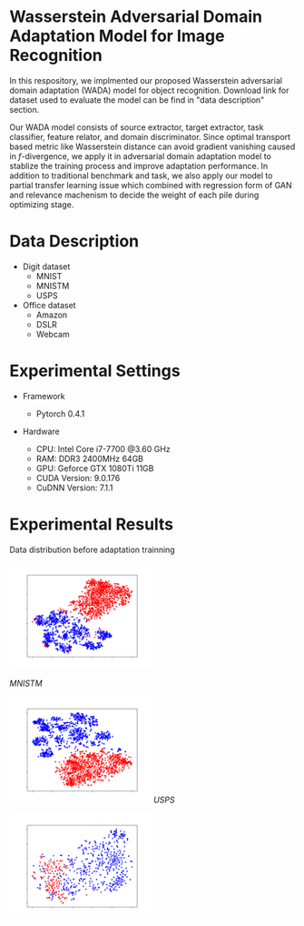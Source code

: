 # Wasserstein Adversarial Domain Adaptation Model for Image Recognition

In this respository, we implmented our proposed Wasserstein adversarial domain adaptation (WADA) model for object recognition. Download link for dataset used to evaluate the model can be find in "data description" section.

Our WADA model consists of source extractor, target extractor, task classifier, feature relator, and domain discriminator. Since optimal transport based metric like Wasserstein distance can avoid gradient vanishing caused in $f$-divergence, we apply it in adversarial domain adaptation model to stablize the training process and improve adaptation performance. In addition to traditional benchmark and task, we also apply our model to partial transfer learning issue which combined with regression form of GAN and relevance machenism to decide the weight of each pile during optimizing stage.



# Data Description 
- Digit dataset
    - MNIST
    - MNISTM
    - USPS
- Office dataset
    - Amazon
    - DSLR
    - Webcam  

# Experimental Settings

- Framework
    - Pytorch 0.4.1

- Hardware
    - CPU: Intel Core i7-7700 @3.60 GHz
    - RAM: DDR3 2400MHz 64GB
    - GPU: Geforce GTX 1080Ti 11GB
    - CUDA Version: 9.0.176
    - CuDNN Version: 7.1.1

# Experimental Results

Data distribution before adaptation trainning <br>

<p>
<img width="250" title="MNISTM" src="./images/before_training/mnist_mnistm/TSNE_Domain_2D.png"/> 
</p>
<em>MNISTM</em>

<p>
<img width="250" title="USPS" src="./images/before_training/mnist_usps/TSNE_Domain_2D.png"/> 
<em>USPS</em>
</p>


<img width="250" title="Office" src="./images/before_training/office/TSNE_Domain_2D.png"/>
